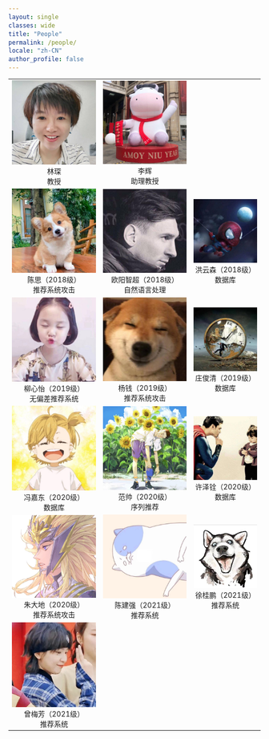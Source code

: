 ```yaml
---
layout: single
classes: wide
title: "People"
permalink: /people/
locale: "zh-CN"
author_profile: false
---
```


<table>
    <tr>
        <td><center><img src="/image/linchen.jpg">林琛<br>教授</center></td>
        <td><center><img src="/image/lihui.jpg">李辉<br>助理教授</center></td>
    </tr>
    <tr>
        <td><center><img src="/image/chensi.jpg">陈思（2018级）<br>推荐系统攻击</center></td>
        <td><center><img src="/image/ouyangzhichao.jpg">欧阳智超（2018级）<br>自然语言处理</center></td>
        <td><center><img src="/image/hongyunsen.jpg">洪云森（2018级）<br>数据库</center></td>
    </tr>
    <tr>
        <td><center><img src="/image/liuxinyi.jpg">柳心怡（2019级）<br>无偏差推荐系统</center></td>
        <td><center><img src="/image/yangqian.jpg">杨钱（2019级）<br>推荐系统攻击</center></td>
        <td><center><img src="/image/zhuangjunqing.jpg">庄俊清（2019级）<br>数据库</center></td>
    </tr>
    <tr>
        <td><center><img src="/image/fengjiadong.jpg">冯嘉东（2020级）<br>数据库</center></td>
        <td><center><img src="/image/fanshuai.jpg">范帅（2020级）<br>序列推荐</center></td>
        <td><center><img src="/image/xuzequan.jpg">许泽铨（2020级）<br>数据库</center></td>      
    </tr>
    <tr>
        <td><center><img src="/image/zhudadi.jpg">朱大地（2020级）<br>推荐系统攻击</center></td>
    	<td><center><img src="/image/chenjianqiang.jpg">陈建强（2021级）<br>推荐系统</center></td>
        <td><center><img src="/image/xuguipeng.jpg">徐桂鹏（2021级）<br>推荐系统</center></td>
    </tr>
    <tr>
        <td><center><img src="/image/zengmeifang.jpg">曾梅芳（2021级）<br>推荐系统</center></td>
    </tr>
</table>

